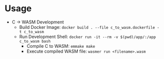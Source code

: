 # Usage
* C -> WASM Development
  * Build Docker Image: `docker build . --file c_to_wasm.dockerfile -t c_to_wasm`
  * Run Development Shell: `docker run -it --rm -v $(pwd)/app/:/app c_to_wasm bash`
    * Compile C to WASM: `emmake make`
    * Execute compiled WASM file: `wasmer run <filename>.wasm`